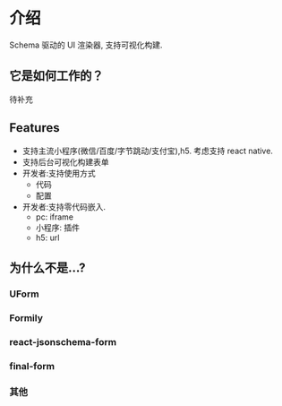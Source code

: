 # 介绍

Schema 驱动的 UI 渲染器, 支持可视化构建.

## 它是如何工作的？

待补充

## Features

- 支持主流小程序(微信/百度/字节跳动/支付宝),h5. 考虑支持 react native.
- 支持后台可视化构建表单
- 开发者:支持使用方式
  - 代码
  - 配置
- 开发者:支持零代码嵌入.
  - pc: iframe
  - 小程序: 插件
  - h5: url

## 为什么不是...?

### UForm

### Formily

### react-jsonschema-form

### final-form

### 其他